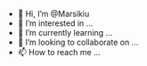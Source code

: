 - 👋 Hi, I’m @Marsikiu
- 👀 I’m interested in ...
- 🌱 I’m currently learning ...
- 💞️ I’m looking to collaborate on ...
- 📫 How to reach me ...

<!---
Marsikiu/Marsikiu is a ✨ special ✨ repository because its `README.md` (this file) appears on your GitHub profile.
You can click the Preview link to take a look at your changes.
--->
